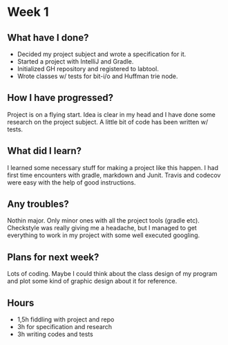 # Week 1

## What have I done?
* Decided my project subject and wrote a specification for it.
* Started a project with IntelliJ and Gradle.
* Initialized GH repository and registered to labtool.
* Wrote classes w/ tests for bit-i/o and Huffman trie node.

## How I have progressed?
Project is on a flying start. Idea is clear in my head and I have done some research on the project subject. A little bit of code has been written w/ tests.

## What did I learn?
I learned some necessary stuff for making a project like this happen. I had first time encounters with gradle, markdown and Junit. Travis and codecov were easy with the help of good instructions.

## Any troubles?
Nothin major. Only minor ones with all the project tools (gradle etc). Checkstyle was really giving me a headache, but I managed to get everything to work in my project with some well executed googling.

## Plans for next week?
Lots of coding. Maybe I could think about the class design of my program and plot some kind of graphic design about it for reference.

## Hours
* 1,5h fiddling with project and repo
* 3h for specification and research
* 3h writing codes and tests